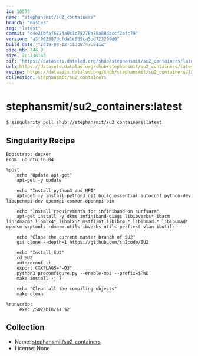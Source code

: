 ```yaml
---
id: 10573
name: "stephansmit/su2_containers"
branch: "master"
tag: "latest"
commit: "c4e2fbfaf6724a0c1c78278a78a88daccf2afc79"
version: "a3f902387ddfda1e639ca5bd723209d6"
build_date: "2019-08-12T11:38:47.911Z"
size_mb: 744.0
size: 283738143
sif: "https://datasets.datalad.org/shub/stephansmit/su2_containers/latest/2019-08-12-c4e2fbfa-a3f90238/a3f902387ddfda1e639ca5bd723209d6.sif"
url: https://datasets.datalad.org/shub/stephansmit/su2_containers/latest/2019-08-12-c4e2fbfa-a3f90238/
recipe: https://datasets.datalad.org/shub/stephansmit/su2_containers/latest/2019-08-12-c4e2fbfa-a3f90238/Singularity
collection: stephansmit/su2_containers
---
```


# stephansmit/su2_containers:latest

```bash
$ singularity pull shub://stephansmit/su2_containers:latest
```

## Singularity Recipe

```singularity
Bootstrap: docker
From: ubuntu:16.04
  
%post
    echo "Update apt-get"
    apt-get -y update

    echo "Install python3 and MPI"
    apt-get -y install python3 git build-essential autoconf python-dev libopenmpi-dev openmpi-common openmpi-bin

    echo "Install requirements for infiniband on surfsara"
    apt-get install -y dkms infiniband-diags libibverbs* ibacm librdmacm* libmlx4* libmlx5* mstflint libibcm.* libibmad.* libibumad* opensm srptools rdmacm-utils ibverbs-utils perftest vlan ibutils 

    echo "Clone the current master branch of SU2"
    git clone --depth=1 https://github.com/su2code/SU2

    echo "Install SU2"
    cd SU2
    autoreconf -i
    export CXXFLAGS="-O3"
    python3 preconfigure.py --enable-mpi --prefix=$PWD
    make install -j 7

    echo "Clean all the compiling objects"
    make clean
 
%runscript
     exec /SU2/bin/$1 $2
```

## Collection

 - Name: [stephansmit/su2_containers](https://github.com/stephansmit/su2_containers)
 - License: None

